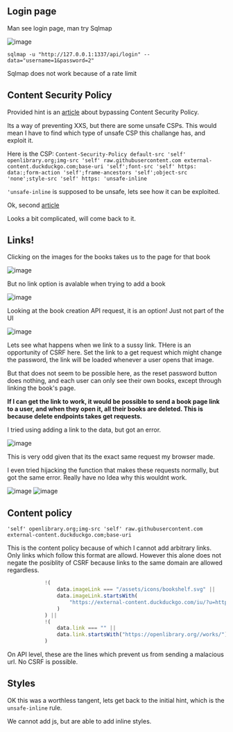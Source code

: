 ## Login page

Man see login page, man try Sqlmap

![image](https://github.com/HACKER097/WebEx/assets/38581702/fa95d04d-0a57-4808-8658-915632f08c80)

`sqlmap -u "http://127.0.0.1:1337/api/login" --data="username=1&password=2"`

Sqlmap does not work because of a rate limit

## Content Security Policy

Provided hint is an [article](https://book.hacktricks.xyz/pentesting-web/content-security-policy-csp-bypass) about bypassing Content Security Policy.

Its a way of preventing XXS, but there are some unsafe CSPs. This would mean I have to find which type of unsafe CSP this challange has, and exploit it.

Here is the CSP: `Content-Security-Policy default-src 'self' openlibrary.org;img-src 'self' raw.githubusercontent.com external-content.duckduckgo.com;base-uri 'self';font-src 'self' https: data:;form-action 'self';frame-ancestors 'self';object-src 'none';style-src 'self' https: 'unsafe-inline`

`'unsafe-inline` is supposed to be unsafe, lets see how it can be exploited.

Ok, second [article](https://book.hacktricks.xyz/pentesting-web/content-security-policy-csp-bypass/csp-bypass-self-+-unsafe-inline-with-iframes)

Looks a bit complicated, will come back to it.

## Links!

Clicking on the images for the books takes us to the page for that book

![image](https://github.com/HACKER097/WebEx/assets/38581702/31c39621-a76f-473f-9172-978d3a77916c)


But no link option is avalable when trying to add a book

![image](https://github.com/HACKER097/WebEx/assets/38581702/6c7886bd-fbbd-4074-a3ba-a94e484a4c95)


Looking at the book creation API request, it is an option! Just not part of the UI

![image](https://github.com/HACKER097/WebEx/assets/38581702/1798a084-1c54-4216-af20-1261e2c41006)

Lets see what happens when we link to a sussy link. THere is an opportunity of CSRF here. Set the link to a get request which might change the password, the link will be loaded whenever a user opens that image. 

But that does not seem to be possible here, as the reset password button does nothing, and each user can only see their own books, except through linking the book's page. 

**If I can get the link to work, it would be possible to send a book page link to a user, and when they open it, all their books are deleted. This is because delete endpoints takes get requests.**

I tried using adding a link to the data, but got an error.

![image](https://github.com/HACKER097/WebEx/assets/38581702/db5eca13-3aee-4c6d-8d6e-6eb8ee2505a8)

This is very odd given that its the exact same request my browser made.

I even tried hijacking the function that makes these requests normally, but got the same error. Really have no Idea why this wouldnt work.

![image](https://github.com/HACKER097/WebEx/assets/38581702/59428dfd-f1ba-4f02-86cc-ac50b772cf0c)
![image](https://github.com/HACKER097/WebEx/assets/38581702/157024ee-1a05-40f4-8be2-e6d0749ef2cd)

## Content policy

`'self' openlibrary.org;img-src 'self' raw.githubusercontent.com external-content.duckduckgo.com;base-uri`

This is the content policy because of which I cannot add arbitrary links. Only links which follow this format are allowd. However this alone does not negate the posiblity of CSRF because links to the same domain are allowed regardless. 

```js
            !(
                data.imageLink === "/assets/icons/bookshelf.svg" ||
                data.imageLink.startsWith(
                    "https://external-content.duckduckgo.com/iu/?u=https://covers.openlibrary.org/"
                )
            ) ||
            !(
                data.link === "" ||
                data.link.startsWith("https://openlibrary.org//works/")
            )
```

On API level, these are the lines which prevent us from sending a malacious url. No CSRF is possible.

## Styles

OK this was a worthless tangent, lets get back to the initial hint, which is the `unsafe-inline` rule.

We cannot add js, but are able to add inline styles.
